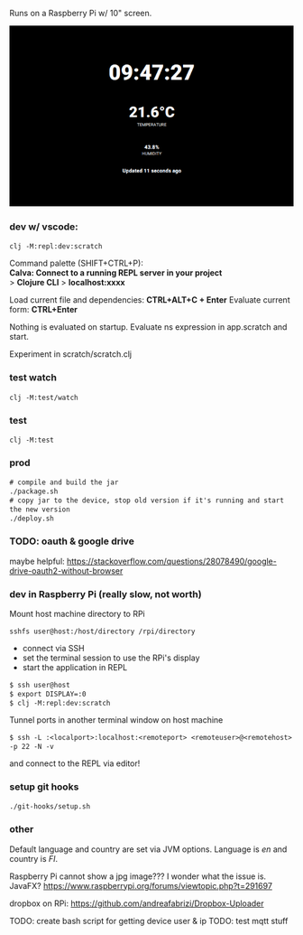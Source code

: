 Runs on a Raspberry Pi w/ 10" screen.

![dashboard](./dashboard.png)

### dev w/ vscode:
```
clj -M:repl:dev:scratch
```
Command palette (SHIFT+CTRL+P):   
**Calva: Connect to a running REPL server in your project**   
\> **Clojure CLI**
\> **localhost:xxxx**   

Load current file and dependencies: **CTRL+ALT+C + Enter**
Evaluate current form: **CTRL+Enter**

Nothing is evaluated on startup. Evaluate ns expression in app.scratch and start.

Experiment in scratch/scratch.clj

### test watch
```
clj -M:test/watch
```

### test
```
clj -M:test
```

### prod
```
# compile and build the jar
./package.sh
# copy jar to the device, stop old version if it's running and start the new version
./deploy.sh
```

### TODO: oauth & google drive
maybe helpful:
https://stackoverflow.com/questions/28078490/google-drive-oauth2-without-browser

### dev in Raspberry Pi (really slow, not worth)

Mount host machine directory to RPi
```
sshfs user@host:/host/directory /rpi/directory
```

- connect via SSH
- set the terminal session to use the RPi's display
- start the application in REPL
```
$ ssh user@host
$ export DISPLAY=:0
$ clj -M:repl:dev:scratch
```

Tunnel ports in another terminal window on host machine
```
$ ssh -L :<localport>:localhost:<remoteport> <remoteuser>@<remotehost> -p 22 -N -v
```

and connect to the REPL via editor!

### setup git hooks
```
./git-hooks/setup.sh
```

### other

Default language and country are set via JVM options. Language is *en* and country is *FI*.

Raspberry Pi cannot show a jpg image??? I wonder what the issue is. JavaFX?
https://www.raspberrypi.org/forums/viewtopic.php?t=291697

dropbox on RPi: https://github.com/andreafabrizi/Dropbox-Uploader

TODO: create bash script for getting device user & ip
TODO: test mqtt stuff
